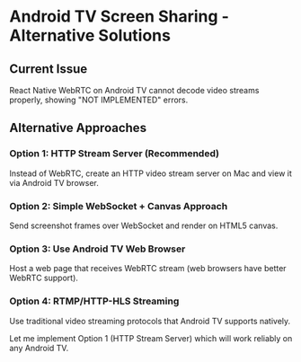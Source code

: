 # Android TV Screen Sharing - Alternative Solutions

## Current Issue
React Native WebRTC on Android TV cannot decode video streams properly, showing "NOT IMPLEMENTED" errors.

## Alternative Approaches

### Option 1: HTTP Stream Server (Recommended)
Instead of WebRTC, create an HTTP video stream server on Mac and view it via Android TV browser.

### Option 2: Simple WebSocket + Canvas Approach  
Send screenshot frames over WebSocket and render on HTML5 canvas.

### Option 3: Use Android TV Web Browser
Host a web page that receives WebRTC stream (web browsers have better WebRTC support).

### Option 4: RTMP/HTTP-HLS Streaming
Use traditional video streaming protocols that Android TV supports natively.

Let me implement Option 1 (HTTP Stream Server) which will work reliably on any Android TV.
